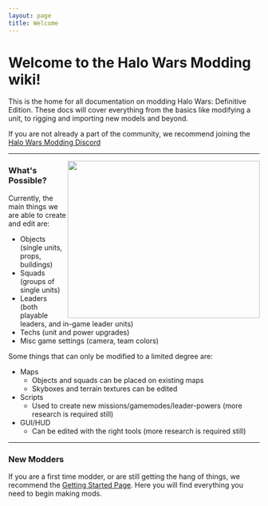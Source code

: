 ```yaml
---
layout: page
title: Welcome
---
```


# Welcome to the Halo Wars Modding wiki!
This is the home for all documentation on modding Halo Wars: Definitive Edition.
These docs will cover everything from the basics like modifying a unit, to rigging and importing new models and beyond.

If you are not already a part of the community, we recommend joining the [Halo Wars Modding Discord](https://discord.gg/t52GdQX)

***
<img align="right" width="385" height="315" src="https://media.discordapp.net/attachments/339462193051336705/709545855115460638/unknown.png?width=770&height=630">

### What's Possible?

Currently, the main things we are able to create and edit are:
* Objects (single units, props, buildings)
* Squads (groups of single units)
* Leaders (both playable leaders, and in-game leader units)
* Techs (unit and power upgrades)
* Misc game settings (camera, team colors)

Some things that can only be modified to a limited degree are:
* Maps
  * Objects and squads can be placed on existing maps
  * Skyboxes and terrain textures can be edited
* Scripts
  * Used to create new missions/gamemodes/leader-powers (more research is required still)
* GUI/HUD
  * Can be edited with the right tools (more research is required still)

***

### New Modders
If you are a first time modder, or are still getting the hang of things, we recommend the [Getting Started Page](https://github.com/HaloWarsModding/Docs/wiki/Getting-Started). Here you will find everything you need to begin making mods.
